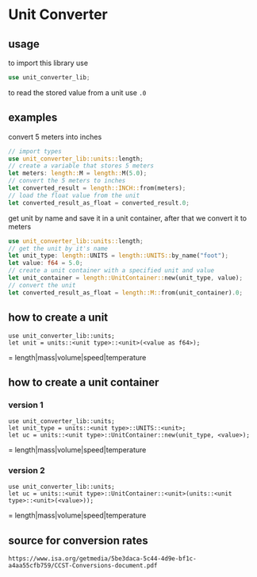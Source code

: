 # Unit Converter
## usage
to import this library use
```rust
use unit_converter_lib;
```
to read the stored value from a unit use `.0`
## examples
convert 5 meters into inches
```rust
// import types
use unit_converter_lib::units::length;
// create a variable that stores 5 meters
let meters: length::M = length::M(5.0);
// convert the 5 meters to inches
let converted_result = length::INCH::from(meters);
// load the float value from the unit
let converted_result_as_float = converted_result.0;
```

get unit by name and save it in a unit container, after that we convert it to meters
```rust
use unit_converter_lib::units::length;
// get the unit by it's name
let unit_type: length::UNITS = length::UNITS::by_name("foot");
let value: f64 = 5.0;
// create a unit container with a specified unit and value
let unit_container = length::UnitContainer::new(unit_type, value);
// convert the unit
let converted_result_as_float = length::M::from(unit_container).0;
```

## how to create a unit
```
use unit_converter_lib::units;
let unit = units::<unit type>::<unit>(<value as f64>);
```
<unit type> = length|mass|volume|speed|temperature

## how to create a unit container
### version 1
```
use unit_converter_lib::units;
let unit_type = units::<unit type>::UNITS::<unit>;
let uc = units::<unit type>::UnitContainer::new(unit_type, <value>);
```
<unit type> = length|mass|volume|speed|temperature
### version 2
```
use unit_converter_lib::units;
let uc = units::<unit type>::UnitContainer::<unit>(units::<unit type>::<unit>(<value>));
```
<unit type> = length|mass|volume|speed|temperature

## source for conversion rates
`https://www.isa.org/getmedia/5be3daca-5c44-4d9e-bf1c-a4aa55cfb759/CCST-Conversions-document.pdf`
